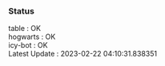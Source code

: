 ### Status


table : OK  
hogwarts : OK  
icy-bot : OK  
Latest Update : 2023-02-22 04:10:31.838351
